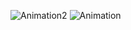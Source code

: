 ![Animation2](https://github.com/user-attachments/assets/1ee571a2-9484-4244-b8ba-650e0fcf7503)
![Animation](https://github.com/user-attachments/assets/b4289343-4168-4127-b796-fd0cb508c636)
